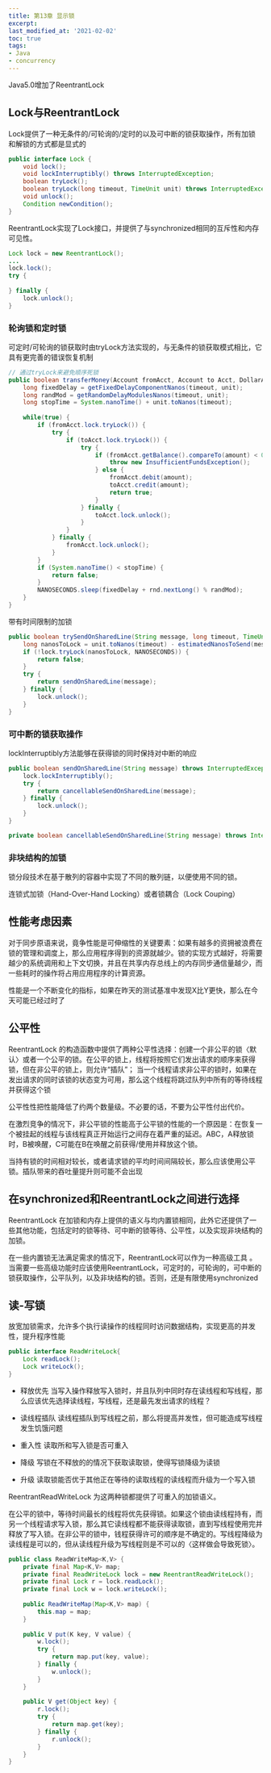 ```yaml
---
title: 第13章 显示锁
excerpt: 
last_modified_at: '2021-02-02'
toc: true
tags:
- Java
- concurrency
---
```


Java5.0增加了ReentrantLock



## Lock与ReentrantLock

Lock提供了一种无条件的/可轮询的/定时的以及可中断的锁获取操作，所有加锁和解锁的方式都是显式的

```java
public interface Lock {
    void lock();
    void lockInterruptibly() throws InterruptedException;
    boolean tryLock();
    boolean tryLock(long timeout, TimeUnit unit) throws InterruptedException;
    void unlock();
    Condition newCondition();
}
```

ReentrantLock实现了Lock接口，并提供了与synchronized相同的互斥性和内存可见性。

```java
Lock lock = new ReentrantLock();
...
lock.lock();
try {
    
} finally {
    lock.unlock();
}
```

### 轮询锁和定时锁

可定时/可轮询的锁获取时由tryLock方法实现的，与无条件的锁获取模式相比，它具有更完善的错误恢复机制

```java
// 通过tryLock来避免顺序死锁
public boolean transferMoney(Account fromAcct, Account to Acct, DollarAmount amount, long timeout, TimeUnit unit) throws InsufficientFundsException, InterruptedException {
    long fixedDelay = getFixedDelayComponentNanos(timeout, unit);
    long randMod = getRandomDelayModulesNanos(timeout, unit);
    long stopTime = System.nanoTime() + unit.toNanos(timeout);
    
    while(true) {
        if (fromAcct.lock.tryLock()) {
            try {
                if (toAcct.lock.tryLock()) {
                    try {
                        if (fromAcct.getBalance().compareTo(amount) < 0) {
                        	throw new InsufficientFundsException();
                    	} else {
                            fromAcct.debit(amount);
                            toAcct.credit(amount);
                            return true;
                        }
                    } finally {
                        toAcct.lock.unlock();
                    }
                }
            } finally {
                fromAcct.lock.unlock();
            }
        }
        if (System.nanoTime() < stopTime) {
            return false;
        }
        NANOSECONDS.sleep(fixedDelay + rnd.nextLong() % randMod);
    }
}
```

带有时间限制的加锁

```java
public boolean trySendOnSharedLine(String message, long timeout, TimeUnit unit) throws InterruptedException {
    long nanosToLock = unit.toNanos(timeout) - estimatedNanosToSend(message);
    if (!lock.tryLock(nanosToLock, NANOSECONDS)) {
        return false;
    }
    try {
        return sendOnSharedLine(message);
    } finally {
        lock.unlock();
    }
}
```

### 可中断的锁获取操作

lockInterruptibly方法能够在获得锁的同时保持对中断的响应

```java
public boolean sendOnSharedLine(String message) throws InterruptedException {
    lock.lockInterruptibly();
    try {
        return cancellableSendOnSharedLine(message);
    } finally {
        lock.unlock();
    }
}

private boolean cancellableSendOnSharedLine(String message) throws InterruptedException { ... }
```

### 非块结构的加锁

锁分段技术在基于散列的容器中实现了不同的散列链，以便使用不同的锁。

连锁式加锁（Hand-Over-Hand Locking）或者锁耦合（Lock Couping）



## 性能考虑因素

对于同步原语来说，竟争性能是可伸缩性的关键要素：如果有越多的资拥被浪费在锁的管理和调度上，那么应用程序得到的资源就越少。锁的实现方式越好，将需要越少的系统调用和上下文切换，并且在共享内存总线上的内存同步通信量越少，而一些耗时的操作将占用应用程序的计算资源。

性能是一个不断变化的指标，如果在昨天的测试基准中发现X比Y更快，那么在今天可能已经过时了



## 公平性

ReentrantLock 的构造函数中提供了两种公平性选择：创建一个非公平的锁〈默认〉或者一个公平的锁。在公平的锁上，线程将按照它们发出请求的顺序来获得锁，但在非公平的锁上，则允许“插队”； 当一个线程请求非公平的锁时，如果在发出请求的同时该锁的状态变为可用，那么这个线程将跳过队列中所有的等待线程并获得这个锁

公平性性把性能降低了约两个数量级。不必要的话，不要为公平性付出代价。

在激烈竞争的情况下，非公平锁的性能高于公平锁的性能的一个原因是：在恢复一个被挂起的线程与该线程真正开始运行之间存在着严重的延迟。ABC，A释放锁时，B被唤醒，C可能在B在唤醒之前获得/使用并释放这个锁。

当持有锁的时间相对较长，或者请求锁的平均时间间隔较长，那么应该使用公平锁。插队带来的吞吐量提升则可能不会出现



## 在synchronized和ReentrantLock之间进行选择

ReentrantLock 在加锁和内存上提供的语义与均内置锁相同，此外它还提供了一些其他功能，包括定时的锁等待、可中断的锁等待、公平性，以及实现非块结构的加锁。

在一些内置锁无法满足需求的情况下，ReentrantLock可以作为一种高级工具 。当需要一些高级功能时应该使用ReentrantLock，可定时的，可轮询的，可中断的锁获取操作，公平队列，以及非块结构的锁。否则，还是有限使用synchronized



## 读-写锁

放宽加锁需求，允许多个执行读操作的线程同时访问数据结构，实现更高的并发性，提升程序性能

```java
public interface ReadWriteLock{
    Lock readLock();
    Lock writeLock();
}
```

* 释放优先 当写入操作释放写入锁时，并且队列中同时存在读线程和写线程，那么应该优先选择读线程，写线程，还是最先发出请求的线程？

* 读线程插队  读线程插队到写线程之前，那么将提高并发性，但可能造成写线程发生饥饿问题

* 重入性 读取所和写入锁是否可重入

* 降级 写锁在不释放的的情况下获取读取锁，使得写锁降级为读锁

* 升级 读取锁能否优于其他正在等待的读取线程的读线程而升级为一个写入锁

ReentrantReadWriteLock 为这两种锁都提供了可重入的加锁语义。

在公平的锁中，等待时间最长的线程将优先获得锁。如果这个锁由读线程持有，而另一个线程请求写入锁，那么其它读线程都不能获得读取锁，直到写线程使用完并释放了写入锁。在非公平的锁中，钱程获得许可的顺序是不确定的。写线程降级为读线程是可以的，但从读线程升级为写线程则是不可以的〈这样做会导致死锁〉。

```java
public class ReadWriteMap<K,V> {
    private final Map<K,V> map;
    private final ReadWriteLock lock = new ReentrantReadWriteLock();
    private final Lock r = lock.readLock();
    private final Lock w = lock.writeLock();
    
    public ReadWriteMap(Map<K,V> map) {
        this.map = map;
    }
    
    public V put(K key, V value) {
        w.lock();
        try {
            return map.put(key, value);
        } finally {
            w.unlock();
        }
    }
    
    public V get(Object key) {
        r.lock();
        try {
            return map.get(key);
        } finally {
            r.unlock();
        }
    }
}
```

